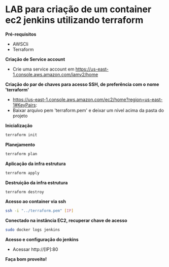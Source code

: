 LAB para criação de um container ec2 jenkins utilizando terraform
============================

**Pré-requisitos**
- AWSCli
- Terraform

**Criação de Service account**
- Crie uma service account em https://us-east-1.console.aws.amazon.com/iamv2/home

**Criação do par de chaves para acesso SSH, de preferência com o nome 'terraform'**
- https://us-east-1.console.aws.amazon.com/ec2/home?region=us-east-1#KeyPairs:
- Baixar arquivo pem 'terraform.pem' e deixar um nível acima da pasta do projeto

**Inicialização**
```bash
terraform init
```

**Planejamento**
```bash
terraform plan
```

**Aplicação da infra estrutura**
```bash
terraform apply
```

**Destruição da infra estrutura**
```bash
terraform destroy
```

**Acesso ao container via ssh**
```bash
ssh -i "../terraform.pem" [IP]
```

**Conectado na instância EC2, recuperar chave de acesso**
```bash
sudo docker logs jenkins  
```

**Acesso e configuração do jenkins**
- Acessar http://[IP]:80

**Faça bom proveito!**

